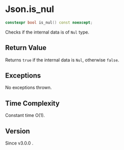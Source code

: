 # **Json.is_nul**

```cpp
constexpr bool is_nul() const noexcept;
```

Checks if the internal data is of `Nul` type.

## Return Value
Returns `true` if the internal data is `Nul`, otherwise `false`.

## Exceptions
No exceptions thrown.

## Time Complexity
Constant time O(1).

## Version

Since v3.0.0 .